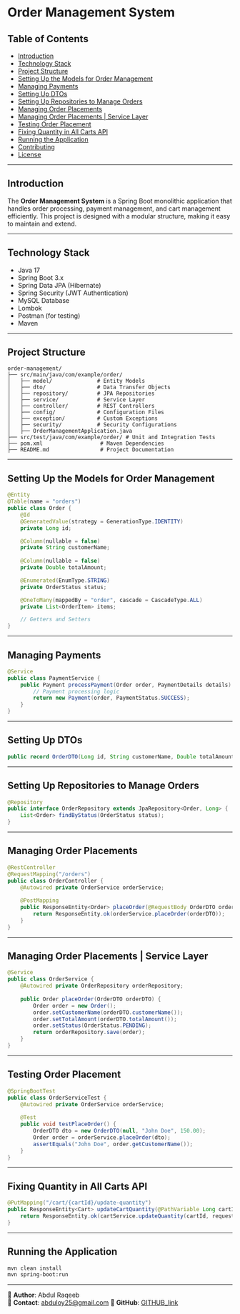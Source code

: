 

# Order Management System

## Table of Contents
- [Introduction](#introduction)
- [Technology Stack](#technology-stack)
- [Project Structure](#project-structure)
- [Setting Up the Models for Order Management](#setting-up-the-models-for-order-management)
- [Managing Payments](#managing-payments)
- [Setting Up DTOs](#setting-up-dtos)
- [Setting Up Repositories to Manage Orders](#setting-up-repositories-to-manage-orders)
- [Managing Order Placements](#managing-order-placements)
- [Managing Order Placements | Service Layer](#managing-order-placements--service-layer)
- [Testing Order Placement](#testing-order-placement)
- [Fixing Quantity in All Carts API](#fixing-quantity-in-all-carts-api)
- [Running the Application](#running-the-application)
- [Contributing](#contributing)
- [License](#license)

---

## Introduction
The **Order Management System** is a Spring Boot monolithic application that handles order processing, payment management, and cart management efficiently. This project is designed with a modular structure, making it easy to maintain and extend.

---

## Technology Stack
- Java 17
- Spring Boot 3.x
- Spring Data JPA (Hibernate)
- Spring Security (JWT Authentication)
- MySQL Database
- Lombok
- Postman (for testing)
- Maven

---

## Project Structure
```
order-management/
├── src/main/java/com/example/order/
│   ├── model/              # Entity Models
│   ├── dto/                # Data Transfer Objects
│   ├── repository/         # JPA Repositories
│   ├── service/            # Service Layer
│   ├── controller/         # REST Controllers
│   ├── config/             # Configuration Files
│   ├── exception/          # Custom Exceptions
│   ├── security/           # Security Configurations
│   ├── OrderManagementApplication.java
├── src/test/java/com/example/order/ # Unit and Integration Tests
├── pom.xml                  # Maven Dependencies
├── README.md                # Project Documentation
```

---

## Setting Up the Models for Order Management
```java
@Entity
@Table(name = "orders")
public class Order {
    @Id
    @GeneratedValue(strategy = GenerationType.IDENTITY)
    private Long id;

    @Column(nullable = false)
    private String customerName;
    
    @Column(nullable = false)
    private Double totalAmount;

    @Enumerated(EnumType.STRING)
    private OrderStatus status;

    @OneToMany(mappedBy = "order", cascade = CascadeType.ALL)
    private List<OrderItem> items;

    // Getters and Setters
}
```

---

## Managing Payments
```java
@Service
public class PaymentService {
    public Payment processPayment(Order order, PaymentDetails details) {
        // Payment processing logic
        return new Payment(order, PaymentStatus.SUCCESS);
    }
}
```

---

## Setting Up DTOs
```java
public record OrderDTO(Long id, String customerName, Double totalAmount) {}
```

---

## Setting Up Repositories to Manage Orders
```java
@Repository
public interface OrderRepository extends JpaRepository<Order, Long> {
    List<Order> findByStatus(OrderStatus status);
}
```

---

## Managing Order Placements
```java
@RestController
@RequestMapping("/orders")
public class OrderController {
    @Autowired private OrderService orderService;
    
    @PostMapping
    public ResponseEntity<Order> placeOrder(@RequestBody OrderDTO orderDTO) {
        return ResponseEntity.ok(orderService.placeOrder(orderDTO));
    }
}
```

---

## Managing Order Placements | Service Layer
```java
@Service
public class OrderService {
    @Autowired private OrderRepository orderRepository;
    
    public Order placeOrder(OrderDTO orderDTO) {
        Order order = new Order();
        order.setCustomerName(orderDTO.customerName());
        order.setTotalAmount(orderDTO.totalAmount());
        order.setStatus(OrderStatus.PENDING);
        return orderRepository.save(order);
    }
}
```

---

## Testing Order Placement
```java
@SpringBootTest
public class OrderServiceTest {
    @Autowired private OrderService orderService;
    
    @Test
    public void testPlaceOrder() {
        OrderDTO dto = new OrderDTO(null, "John Doe", 150.00);
        Order order = orderService.placeOrder(dto);
        assertEquals("John Doe", order.getCustomerName());
    }
}
```

---

## Fixing Quantity in All Carts API
```java
@PutMapping("/cart/{cartId}/update-quantity")
public ResponseEntity<Cart> updateCartQuantity(@PathVariable Long cartId, @RequestBody CartUpdateRequest request) {
    return ResponseEntity.ok(cartService.updateQuantity(cartId, request));
}
```

---

## Running the Application
```sh
mvn clean install
mvn spring-boot:run
```

---

📍 **Author**: Abdul Raqeeb  
📧 **Contact**: abduloy25@gmail.com 
🔗 **GitHub**: [GITHUB_link](https://github.com/Abddev-rqb)
